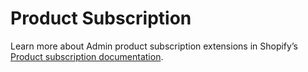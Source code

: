 # Product Subscription

Learn more about Admin product subscription extensions in Shopify’s [Product subscription documentation](https://shopify.dev/docs/apps/selling-strategies/purchase-options/app-extensions/getting-started).
